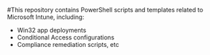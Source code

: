 
#This repository contains PowerShell scripts and templates related to Microsoft Intune, including:

- Win32 app deployments
- Conditional Access configurations
- Compliance remediation scripts, etc
